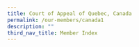 ```yaml
---
title: Court of Appeal of Quebec, Canada
permalink: /our-members/canada1
description: ""
third_nav_title: Member Index
---
```



